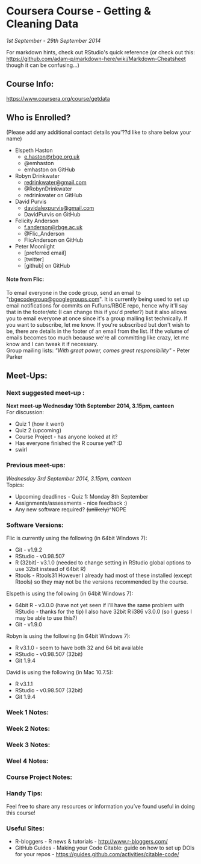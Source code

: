 # Coursera Course - Getting & Cleaning Data
*1st September - 29th September 2014*

For markdown hints, check out RStudio's quick reference (or check out this: https://github.com/adam-p/markdown-here/wiki/Markdown-Cheatsheet though it can be confusing...)

## Course Info: 
https://www.coursera.org/course/getdata

## Who is Enrolled? 
(Please add any additional contact details you'??d like to share below your name)

* Elspeth Haston
    * e.haston@rbge.org.uk
    * @emhaston
    * emhaston on GitHub
* Robyn Drinkwater
    * redrinkwater@gmail.com
    * @RobynDrinkwater
    * redrinkwater on GitHub
* David Purvis
    * davidalexpurvis@gmail.com
    * DavidPurvis on GitHub
* Felicity Anderson
    * f.anderson@rbge.ac.uk
    * @Flic_Anderson
    * FlicAnderson on GitHub
* Peter Moonlight
    * [preferred email]
    * [twitter]
    * [github] on GitHub

#### Note from Flic:   
To email everyone in the code group, send an email to "rbgecodegroup@googlegroups.com".  It is currently being used to set up email notifications for commits on Fufluns/RBGE repo, hence why it'll say that in the footer/etc (I can change this if you'd prefer?) but it also allows you to email everyone at once since it's a group mailing list technically.  If you want to subscribe, let me know.  If you're subscribed but don't wish to be, there are details in the footer of an email from the list.  If the volume of emails becomes too much because we're all committing like crazy, let me know and I can tweak it if necessary.      
Group mailing lists: *"With great power, comes great responsibility"* - Peter Parker


## Meet-Ups:

### Next suggested meet-up : 

**Next meet-up Wednesday 10th September 2014, 3.15pm, canteen**   
For discussion:
  * Quiz 1 (how it went)
  * Quiz 2 (upcoming)
  * Course Project - has anyone looked at it?
  * Has everyone finished the R course yet? :D
  * swirl
    

### Previous meet-ups: 

*Wednesday 3rd September 2014, 3.15pm, canteen*   
Topics:   
  * Upcoming deadlines - Quiz 1: Monday 8th September
  * Assignments/assessments - nice feedback :)
  * Any new software required? ~~(unlikely)~~^NOPE


### Software Versions:

Flic is currently using the following (in 64bit Windows 7): 
* Git - v1.9.2
* RStudio - v0.98.507
* R (32bit)- v3.1.0  (needed to change setting in RStudio global options to use 32bit instead of 64bit R)
* Rtools - Rtools31
However I already had most of these installed (except Rtools) so they may not be the versions recommended by the course.

Elspeth is using the following (in 64bit Windows 7):
* 64bit R - v3.0.0 (have not yet seen if I’ll have the same problem with RStudio - thanks for the tip) I also have 32bit R i386 v3.0.0 (so I guess I may be able to use this?)
* Git - v1.9.0

Robyn is using the following  (in 64bit Windows 7):
* R v3.1.0 - seem to have both 32 and 64 bit available
* RStudio - v0.98.507 (32bit)
* Git 1.9.4

David is using the following  (in Mac 10.7.5):
* R v3.1.1
* RStudio - v0.98.507 (32bit)
* Git 1.9.4


### Week 1 Notes: 


### Week 2 Notes: 


### Week 3 Notes:  


### Weel 4 Notes: 


### Course Project Notes: 


### Handy Tips: 
Feel free to share any resources or information you’ve found useful in doing this course!


### Useful Sites:

* R-bloggers - R news & tutorials - http://www.r-bloggers.com/  
* GitHub Guides - Making your Code Citable: guide on how to set up DOIs for your repos - https://guides.github.com/activities/citable-code/
